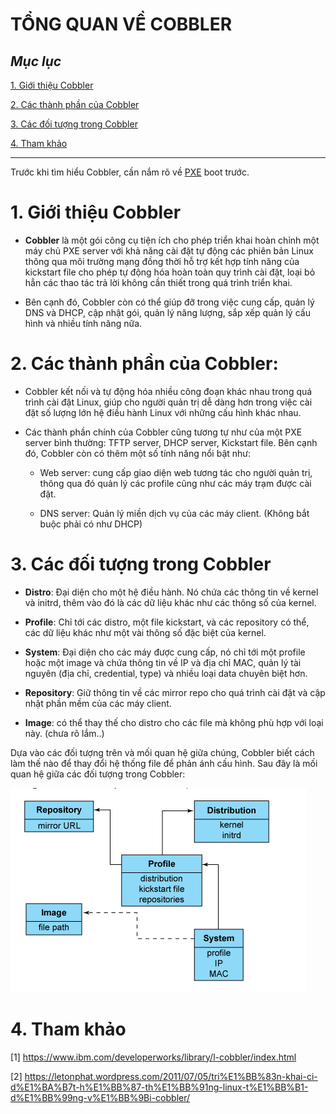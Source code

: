 # TỔNG QUAN VỀ COBBLER

## ***Mục lục***

[1.	Giới thiệu Cobbler](#1)

[2.	Các thành phần của Cobbler](#2)

[3.	Các đối tượng trong Cobbler](#3)

[4. Tham khảo](#4)

---

<a name = '1'></a>

Trước khi tìm hiểu Cobbler, cần nắm rõ về [PXE](../../thuctap012017/TamNT/PXE-Kickstart-Cobbler) boot trước. 

# 1.	Giới thiệu Cobbler

- **Cobbler** là một gói công cụ tiện ích cho phép triển khai hoàn chỉnh một máy chủ PXE server với khả năng cài đặt tự động các phiên bản Linux thông qua môi trường mạng đồng thời hỗ trợ kết hợp tính năng của kickstart file cho phép tự động hóa hoàn toàn quy trình cài đặt, loại bỏ hẳn các thao tác trả lời không cần thiết trong quá trình triển khai.

- Bên cạnh đó, Cobbler còn có thể giúp đỡ trong việc cung cấp, quản lý DNS và DHCP, cập nhật gói, quản lý năng lượng, sắp xếp quản lý cấu hình và nhiều tính năng nữa. 

<a name = '2'></a>
# 2.	Các thành phần của Cobbler:

- Cobbler kết nối và tự động hóa nhiều công đoạn khác nhau trong quá trình cài đặt Linux, giúp cho người quản trị dễ dàng hơn trong việc cài đặt số lượng lớn hệ điều hành Linux với những cấu hình khác nhau. 

- Các thành phần chính của Cobbler cũng tương tự như của một PXE server bình thường: TFTP server, DHCP server, Kickstart file. Bên cạnh đó, Cobbler còn có thêm một số tính năng nổi bật như: 

	-	Web server: cung cấp giao diện web tương tác cho người quản trị, thông qua đó quản lý các profile cũng như các máy trạm được cài đặt. 

	-	DNS server: Quản lý miền dịch vụ của các máy client. (Không bắt buộc phải có như DHCP)
<a name = '3'></a>
# 3.	Các đối tượng trong Cobbler

-	**Distro**: Đại diện cho một hệ điều hành. Nó chứa các thông tin về kernel và initrd, thêm vào đó là các dữ liệu khác như các thông số của kernel.

-	**Profile**: Chỉ tới các distro, một file kickstart, và các repository có thể, các dữ liệu khác như một vài thông số đặc biệt của kernel.

-	**System**: Đại diện cho các máy được cung cấp, nó chỉ tới một profile hoặc một image và chứa thông tin về IP và địa chỉ MAC, quản lý tài nguyên (địa chỉ, credential, type) và nhiều loại data chuyên biệt hơn.

-	**Repository**: Giữ thông tin về các mirror repo cho quá trình cài đặt và cập nhật phần mềm của các máy client.

-	**Image**: có thể thay thế cho distro cho các file mà không phù hợp với loại này. (chưa rõ lắm..)

Dựa vào các đối tượng trên và mối quan hệ giữa chúng, Cobbler biết cách làm thế nào để thay đổi hệ thống file để phản ánh cấu hình. Sau đây là mối quan hệ giữa các đối tượng trong Cobbler:

![img](../images/4.1.png)

<a name = '4'></a>
# 4. Tham khảo

[1] https://www.ibm.com/developerworks/library/l-cobbler/index.html

[2] https://letonphat.wordpress.com/2011/07/05/tri%E1%BB%83n-khai-ci-d%E1%BA%B7t-h%E1%BB%87-th%E1%BB%91ng-linux-t%E1%BB%B1-d%E1%BB%99ng-v%E1%BB%9Bi-cobbler/
